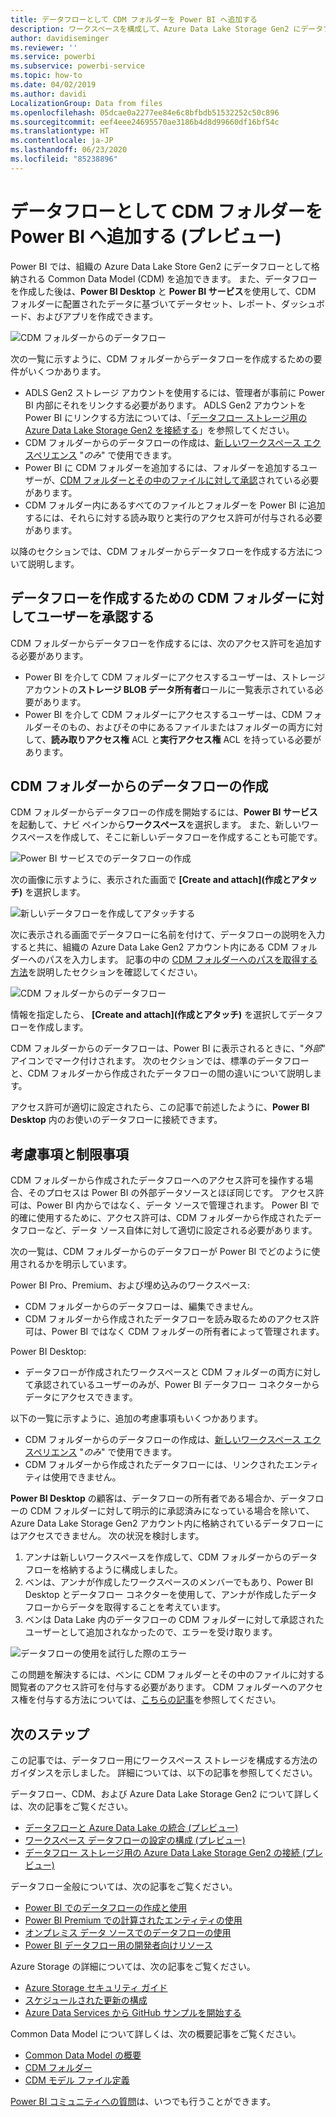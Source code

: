 ```yaml
---
title: データフローとして CDM フォルダーを Power BI へ追加する
description: ワークスペースを構成して、Azure Data Lake Storage Gen2 にデータフロー定義とデータ ファイルを格納します
author: davidiseminger
ms.reviewer: ''
ms.service: powerbi
ms.subservice: powerbi-service
ms.topic: how-to
ms.date: 04/02/2019
ms.author: davidi
LocalizationGroup: Data from files
ms.openlocfilehash: 05dcae0a2277ee84e6c8bfbdb51532252c50c896
ms.sourcegitcommit: eef4eee24695570ae3186b4d8d99660df16bf54c
ms.translationtype: HT
ms.contentlocale: ja-JP
ms.lasthandoff: 06/23/2020
ms.locfileid: "85238896"
---
```

# <a name="add-a-cdm-folder-to-power-bi-as-a-dataflow-preview"></a>データフローとして CDM フォルダーを Power BI へ追加する (プレビュー)

Power BI では、組織の Azure Data Lake Store Gen2 にデータフローとして格納される Common Data Model (CDM) を追加できます。 また、データフローを作成した後は、**Power BI Desktop** と **Power BI サービス**を使用して、CDM フォルダーに配置されたデータに基づいてデータセット、レポート、ダッシュボード、およびアプリを作成できます。

![CDM フォルダーからのデータフロー](media/service-dataflows-add-cdm-folder/dataflow-from-cdm-folder_01.jpg)

次の一覧に示すように、CDM フォルダーからデータフローを作成するための要件がいくつかあります。

* ADLS Gen2 ストレージ アカウントを使用するには、管理者が事前に Power BI 内部にそれをリンクする必要があります。 ADLS Gen2 アカウントを Power BI にリンクする方法については、「[データフロー ストレージ用の Azure Data Lake Storage Gen2 を接続する](service-dataflows-connect-azure-data-lake-storage-gen2.md)」を参照してください。
* CDM フォルダーからのデータフローの作成は、[新しいワークスペース エクスペリエンス](../collaborate-share/service-create-the-new-workspaces.md) "*のみ*" で使用できます。 
* Power BI に CDM フォルダーを追加するには、フォルダーを追加するユーザーが、[CDM フォルダーとその中のファイルに対して承認](https://go.microsoft.com/fwlink/?linkid=2029121)されている必要があります。
* CDM フォルダー内にあるすべてのファイルとフォルダーを Power BI に追加するには、それらに対する読み取りと実行のアクセス許可が付与される必要があります。

以降のセクションでは、CDM フォルダーからデータフローを作成する方法について説明します。

## <a name="authorizing-users-for-cdm-folders-to-create-a-dataflow"></a>データフローを作成するための CDM フォルダーに対してユーザーを承認する

CDM フォルダーからデータフローを作成するには、次のアクセス許可を追加する必要があります。
* Power BI を介して CDM フォルダーにアクセスするユーザーは、ストレージ アカウントの**ストレージ BLOB データ所有者**ロールに一覧表示されている必要があります。
* Power BI を介して CDM フォルダーにアクセスするユーザーは、CDM フォルダーそのもの、およびその中にあるファイルまたはフォルダーの両方に対して、**読み取りアクセス権** ACL と**実行アクセス権** ACL を持っている必要があります。 

## <a name="create-a-dataflow-from-a-cdm-folder"></a>CDM フォルダーからのデータフローの作成

CDM フォルダーからデータフローの作成を開始するには、**Power BI サービス**を起動して、ナビ ペインから**ワークスペース**を選択します。 また、新しいワークスペースを作成して、そこに新しいデータフローを作成することも可能です。

![Power BI サービスでのデータフローの作成](media/service-dataflows-add-cdm-folder/dataflow-from-cdm-folder_02.jpg)

次の画像に示すように、表示された画面で **[Create and attach]\(作成とアタッチ\)** を選択します。

![新しいデータフローを作成してアタッチする](media/service-dataflows-add-cdm-folder/dataflow-from-cdm-folder_03.jpg)

次に表示される画面でデータフローに名前を付けて、データフローの説明を入力すると共に、組織の Azure Data Lake Gen2 アカウント内にある CDM フォルダーへのパスを入力します。 記事の中の [CDM フォルダーへのパスを取得する方法](service-dataflows-configure-workspace-storage-settings.md#get-the-uri-of-stored-dataflow-files)を説明したセクションを確認してください。 

![CDM フォルダーからのデータフロー](media/service-dataflows-add-cdm-folder/dataflow-from-cdm-folder_01.jpg)

情報を指定したら、 **[Create and attach]\(作成とアタッチ\)** を選択してデータフローを作成します。

CDM フォルダーからのデータフローは、Power BI に表示されるときに、"*外部*" アイコンでマーク付けされます。 次のセクションでは、標準のデータフローと、CDM フォルダーから作成されたデータフローの間の違いについて説明します。

アクセス許可が適切に設定されたら、この記事で前述したように、**Power BI Desktop** 内のお使いのデータフローに接続できます。


## <a name="considerations-and-limitations"></a>考慮事項と制限事項

CDM フォルダーから作成されたデータフローへのアクセス許可を操作する場合、そのプロセスは Power BI の外部データソースとほぼ同じです。 アクセス許可は、Power BI 内からではなく、データ ソースで管理されます。 Power BI で的確に使用するために、アクセス許可は、CDM フォルダーから作成されたデータフローなど、データ ソース自体に対して適切に設定される必要があります。

次の一覧は、CDM フォルダーからのデータフローが Power BI でどのように使用されるかを明示しています。

Power BI Pro、Premium、および埋め込みのワークスペース:
* CDM フォルダーからのデータフローは、編集できません。
* CDM フォルダーから作成されたデータフローを読み取るためのアクセス許可は、Power BI ではなく CDM フォルダーの所有者によって管理されます。

Power BI Desktop:
* データフローが作成されたワークスペースと CDM フォルダーの両方に対して承認されているユーザーのみが、Power BI データフロー コネクターからデータにアクセスできます。


以下の一覧に示すように、追加の考慮事項もいくつかあります。

* CDM フォルダーからのデータフローの作成は、[新しいワークスペース エクスペリエンス](../collaborate-share/service-create-the-new-workspaces.md) "*のみ*" で使用できます。
* CDM フォルダーから作成されたデータフローには、リンクされたエンティティは使用できません。


**Power BI Desktop** の顧客は、データフローの所有者である場合か、データフローの CDM フォルダーに対して明示的に承認済みになっている場合を除いて、Azure Data Lake Storage Gen2 アカウント内に格納されているデータフローにはアクセスできません。 次の状況を検討します。

1.    アンナは新しいワークスペースを作成して、CDM フォルダーからのデータフローを格納するように構成しました。
2.    ベンは、アンナが作成したワークスペースのメンバーでもあり、Power BI Desktop とデータフロー コネクターを使用して、アンナが作成したデータフローからデータを取得することを考えています。
3.    ベンは Data Lake 内のデータフローの CDM フォルダーに対して承認されたユーザーとして追加されなかったので、エラーを受け取ります。

  ![データフローの使用を試行した際のエラー](media/service-dataflows-configure-workspace-storage-settings/dataflow-storage-settings_08.jpg)

この問題を解決するには、ベンに CDM フォルダーとその中のファイルに対する閲覧者のアクセス許可を付与する必要があります。 CDM フォルダーへのアクセス権を付与する方法については、[こちらの記事](https://go.microsoft.com/fwlink/?linkid=2029121)を参照してください。


## <a name="next-steps"></a>次のステップ

この記事では、データフロー用にワークスペース ストレージを構成する方法のガイダンスを示しました。 詳細については、以下の記事を参照してください。

データフロー、CDM、および Azure Data Lake Storage Gen2 について詳しくは、次の記事をご覧ください。

* [データフローと Azure Data Lake の統合 (プレビュー)](service-dataflows-azure-data-lake-integration.md)
* [ワークスペース データフローの設定の構成 (プレビュー)](service-dataflows-configure-workspace-storage-settings.md)
* [データフロー ストレージ用の Azure Data Lake Storage Gen2 の接続 (プレビュー)](service-dataflows-connect-azure-data-lake-storage-gen2.md)

データフロー全般については、次の記事をご覧ください。

* [Power BI でのデータフローの作成と使用](service-dataflows-create-use.md)
* [Power BI Premium での計算されたエンティティの使用](service-dataflows-computed-entities-premium.md)
* [オンプレミス データ ソースでのデータフローの使用](service-dataflows-on-premises-gateways.md)
* [Power BI データフロー用の開発者向けリソース](service-dataflows-developer-resources.md)

Azure Storage の詳細については、次の記事をご覧ください。
* [Azure Storage セキュリティ ガイド](https://docs.microsoft.com/azure/storage/common/storage-security-guide)
* [スケジュールされた更新の構成](../connect-data/refresh-scheduled-refresh.md)
* [Azure Data Services から GitHub サンプルを開始する](https://aka.ms/cdmadstutorial)

Common Data Model について詳しくは、次の概要記事をご覧ください。
* [Common Data Model の概要](https://docs.microsoft.com/powerapps/common-data-model/overview)
* [CDM フォルダー](https://go.microsoft.com/fwlink/?linkid=2045304)
* [CDM モデル ファイル定義](https://go.microsoft.com/fwlink/?linkid=2045521)

[Power BI コミュニティへの質問](https://community.powerbi.com/)は、いつでも行うことができます。
